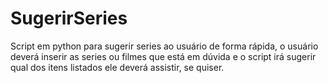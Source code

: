 # SugerirSeries
Script em python para sugerir series ao usuário de forma rápida, o usuário deverá inserir as series ou filmes que está em dúvida e o script irá sugerir qual dos itens listados ele deverá assistir, se quiser.
